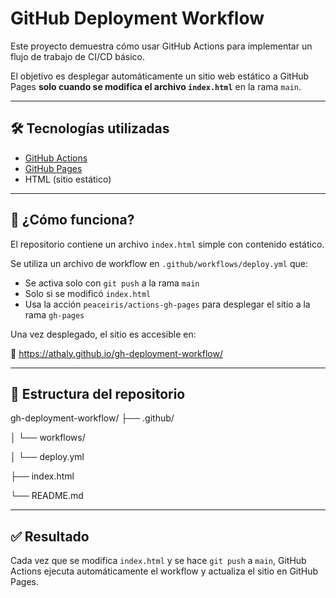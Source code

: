 # GitHub Deployment Workflow

Este proyecto demuestra cómo usar GitHub Actions para implementar un flujo de trabajo de CI/CD básico.

El objetivo es desplegar automáticamente un sitio web estático a GitHub Pages **solo cuando se modifica el archivo `index.html`** en la rama `main`.

---

## 🛠️ Tecnologías utilizadas

- [GitHub Actions](https://docs.github.com/actions)
- [GitHub Pages](https://pages.github.com/)
- HTML (sitio estático)

---

## 🚀 ¿Cómo funciona?

El repositorio contiene un archivo `index.html` simple con contenido estático.

Se utiliza un archivo de workflow en `.github/workflows/deploy.yml` que:
- Se activa solo con `git push` a la rama `main`
- Solo si se modificó `index.html`
- Usa la acción `peaceiris/actions-gh-pages` para desplegar el sitio a la rama `gh-pages`

Una vez desplegado, el sitio es accesible en:

📎 https://athaly.github.io/gh-deployment-workflow/

---

## 📂 Estructura del repositorio

gh-deployment-workflow/
├── .github/

│ └── workflows/

│ └── deploy.yml

├── index.html

└── README.md

---

## ✅ Resultado

Cada vez que se modifica `index.html` y se hace `git push` a `main`, GitHub Actions ejecuta automáticamente el workflow y actualiza el sitio en GitHub Pages.

